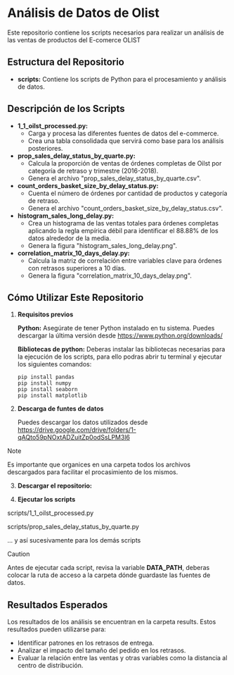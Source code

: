 # Análisis de Datos de Olist

Este repositorio contiene los scripts necesarios para realizar un análisis de las ventas de productos del E-comerce OLIST

## Estructura del Repositorio

* **scripts:** Contiene los scripts de Python para el procesamiento y análisis de datos.

## Descripción de los Scripts

* **1_1_oilst_processed.py:** 
  * Carga y procesa las diferentes fuentes de datos del e-commerce.
  * Crea una tabla consolidada que servirá como base para los análisis posteriores.
* **prop_sales_delay_status_by_quarte.py:** 
  * Calcula la proporción de ventas de órdenes completas de Oilst por categoría de retraso y trimestre (2016-2018).
  * Genera el archivo "prop_sales_delay_status_by_quarte.csv".
* **count_orders_basket_size_by_delay_status.py:** 
  * Cuenta el número de órdenes por cantidad de productos y categoría de retraso.
  * Genera el archivo "count_orders_basket_size_by_delay_status.csv".
* **histogram_sales_long_delay.py:** 
  * Crea un histograma de las ventas totales para órdenes completas aplicando la regla empírica débil para identificar el 88.88% de los datos alrededor de la media.
  * Genera la figura "histogram_sales_long_delay.png".
* **correlation_matrix_10_days_delay.py:** 
  * Calcula la matriz de correlación entre variables clave para órdenes con retrasos superiores a 10 días.
  * Genera la figura "correlation_matrix_10_days_delay.png".

## Cómo Utilizar Este Repositorio

1. **Requisitos previos**

   **Python:** Asegúrate de tener Python instalado en tu sistema. Puedes descargar la última versión desde https://www.python.org/downloads/
   
   **Bibliotecas de python:** Deberas instalar las bibliotecas necesarias para la ejecución de los scripts, para ello podras abrir tu terminal y ejecutar los siguientes comandos:
   ```
   pip install pandas
   pip install numpy
   pip install seaborn
   pip install matplotlib
   ```
   
3. **Descarga de funtes de datos**
   
   Puedes descargar los datos utilizados desde https://drive.google.com/drive/folders/1-qAQto59pNOxtADZuitZp0odSsLPM3l6
   
> [!NOTE]
> Es importante que organices en una carpeta todos los archivos descargados para facilitar el procasimiento de los mismos.
   
3.  **Descargar el repositorio:**
   
4.  **Ejecutar los scripts**
   
   scripts/1_1_oilst_processed.py
   
   scripts/prop_sales_delay_status_by_quarte.py
   
 ... y así sucesivamente para los demás scripts
    
> [!CAUTION]
> Antes de ejecutar cada script, revisa la variable **DATA_PATH**, deberas colocar la ruta de acceso a la carpeta dónde guardaste las fuentes de datos.
 

## Resultados Esperados
Los resultados de los análisis se encuentran en la carpeta results. Estos resultados pueden utilizarse para:

* Identificar patrones en los retrasos de entrega.
* Analizar el impacto del tamaño del pedido en los retrasos.
* Evaluar la relación entre las ventas y otras variables como la distancia al centro de distribución.
